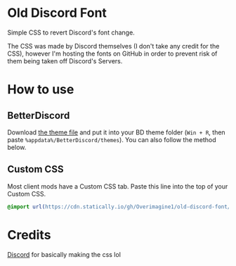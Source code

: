 # Old Discord Font
Simple CSS to revert Discord's font change. 

The CSS was made by Discord themselves (I don't take any credit for the CSS), however I'm hosting the fonts on GitHub in order to prevent risk of them being taken off Discord's Servers.

# How to use
## BetterDiscord
Download [the theme file](https://cdn.discordapp.com/attachments/582412074328653847/1047982149518757969/old-discord-font.theme.css) and put it into your BD theme folder (`Win + R`, then paste `%appdata%/BetterDiscord/themes`). You can also follow the method below.

## Custom CSS
Most client mods have a Custom CSS tab. Paste this line into the top of your Custom CSS.
```css
@import url(https://cdn.statically.io/gh/Overimagine1/old-discord-font/main/source.min.css);
```

# Credits
[Discord](https://discord.com/) for basically making the css lol
